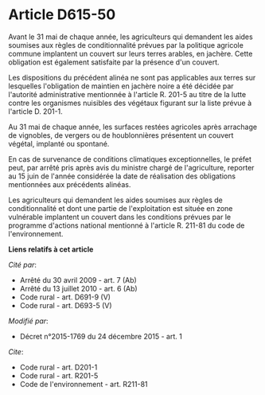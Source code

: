 # Article D615-50

Avant le 31 mai de chaque année, les agriculteurs qui demandent les aides soumises aux règles de conditionnalité prévues par
la politique agricole commune implantent un couvert sur leurs terres arables, en jachère. Cette obligation est également
satisfaite par la présence d'un couvert. 

Les dispositions du précédent alinéa ne sont pas applicables aux terres sur lesquelles l'obligation de maintien en jachère
noire a été décidée par l'autorité administrative mentionnée à l'article R. 201-5 au titre de la lutte contre les organismes
nuisibles des végétaux figurant sur la liste prévue à l'article D. 201-1. 

Au 31 mai de chaque année, les surfaces restées agricoles après arrachage de vignobles, de vergers ou de houblonnières
présentent un couvert végétal, implanté ou spontané. 

En cas de survenance de conditions climatiques exceptionnelles, le préfet peut, par arrêté pris après avis du ministre chargé
de l'agriculture, reporter au 15 juin de l'année considérée la date de réalisation des obligations mentionnées aux précédents
alinéas. 

Les agriculteurs qui demandent les aides soumises aux règles de conditionnalité et dont une partie de l'exploitation est
située en zone vulnérable implantent un couvert dans les conditions prévues par le programme d'actions national mentionné à
l'article R. 211-81 du code de l'environnement.

**Liens relatifs à cet article**

_Cité par_:

  - Arrêté du 30 avril 2009 - art. 7 (Ab)
  - Arrêté du 13 juillet 2010 - art. 6 (Ab)
  - Code rural - art. D691-9 (V)
  - Code rural - art. D693-5 (V)

_Modifié par_:

  - Décret n°2015-1769 du 24 décembre 2015 - art. 1

_Cite_:

  - Code rural - art. D201-1
  - Code rural - art. R201-5
  - Code de l'environnement - art. R211-81
